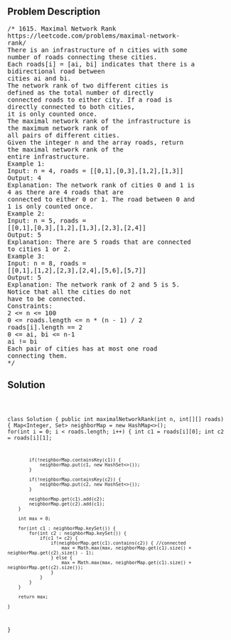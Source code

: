 <!--
<style>
  body { font-family: Arial, sans-serif; }
  .container { max-width: 100%; margin: 0 auto; padding: 10px; }
  .comment-block { max-width: 30%; background-color: #f9f9f9; padding: 10px; border-left: 5px solid #ccc; overflow-wrap: break-word; white-space: pre-wrap; }
  .code-block { background-color: #f4f4f4; padding: 10px; border: 1px solid #ddd; overflow-wrap: break-word; white-space: pre-wrap; }
</style>
-->

<div class='container'>
<h2>Problem Description</h2>
<div class='comment-block'>
<pre>
/* 1615. Maximal Network Rank
https://leetcode.com/problems/maximal-network-
rank/
There is an infrastructure of n cities with some
number of roads connecting these cities.
Each roads[i] = [ai, bi] indicates that there is a
bidirectional road between
cities ai and bi.
The network rank of two different cities is
defined as the total number of directly
connected roads to either city. If a road is
directly connected to both cities,
it is only counted once.
The maximal network rank of the infrastructure is
the maximum network rank of
all pairs of different cities.
Given the integer n and the array roads, return
the maximal network rank of the
entire infrastructure.
Example 1:
Input: n = 4, roads = [[0,1],[0,3],[1,2],[1,3]]
Output: 4
Explanation: The network rank of cities 0 and 1 is
4 as there are 4 roads that are
connected to either 0 or 1. The road between 0 and
1 is only counted once.
Example 2:
Input: n = 5, roads =
[[0,1],[0,3],[1,2],[1,3],[2,3],[2,4]]
Output: 5
Explanation: There are 5 roads that are connected
to cities 1 or 2.
Example 3:
Input: n = 8, roads =
[[0,1],[1,2],[2,3],[2,4],[5,6],[5,7]]
Output: 5
Explanation: The network rank of 2 and 5 is 5.
Notice that all the cities do not
have to be connected.
Constraints:
2 <= n <= 100
0 <= roads.length <= n * (n - 1) / 2
roads[i].length == 2
0 <= ai, bi <= n-1
ai != bi
Each pair of cities has at most one road
connecting them.
*/
</pre>
</div>

<h2>Solution</h2>
<div class='code-block'>
<pre><code class='language-java'>

class Solution {
    public int maximalNetworkRank(int n, int[][] roads) {
        Map<Integer, Set<Integer>> neighborMap = new HashMap<>();
        for(int i = 0; i < roads.length; i++) {
            int c1 = roads[i][0];
            int c2 = roads[i][1];

            if(!neighborMap.containsKey(c1)) {
                neighborMap.put(c1, new HashSet<>());
            }

            if(!neighborMap.containsKey(c2)) {
                neighborMap.put(c2, new HashSet<>());
            }

            neighborMap.get(c1).add(c2);
            neighborMap.get(c2).add(c1);
        }

        int max = 0;

        for(int c1 : neighborMap.keySet()) {
            for(int c2 : neighborMap.keySet()) {
                if(c1 != c2) {
                    if(neighborMap.get(c1).contains(c2)) { //connected
                        max = Math.max(max, neighborMap.get(c1).size() + neighborMap.get(c2).size() - 1);
                    } else {
                        max = Math.max(max, neighborMap.get(c1).size() + neighborMap.get(c2).size());
                    }
                }
            }
        }

        return max;
        
    }
}</code></pre>
</div>
</div>
